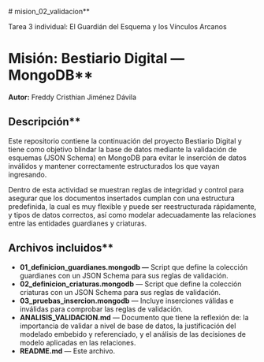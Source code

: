 #﻿  mision_02_validacion**

Tarea 3 individual: El Guardián del Esquema y los Vínculos Arcanos

#  Misión: Bestiario Digital — MongoDB**

**Autor:** Freddy Cristhian Jiménez Dávila

##  Descripción**

Este repositorio contiene la continuación del proyecto Bestiario Digital y tiene como objetivo blindar la base de datos mediante la validación de esquemas (JSON Schema) en MongoDB para evitar le inserción de datos inválidos y mantener correctamente estructurados los que vayan ingresando.

Dentro de esta actividad se muestran reglas de integridad y control para asegurar que los documentos insertados cumplan con una estructura predefinida, la cual es muy flexible y puede ser reestructurada rápidamente, y tipos de datos correctos, así como modelar adecuadamente las relaciones entre las entidades guardianes y criaturas.

##  Archivos incluidos**

- **01\_definicion\_guardianes.mongodb —** Script que define la colección guardianes con un JSON Schema para sus reglas de validación.
- **02\_definicion\_criaturas.mongodb** — Script que define la colección criaturas con un JSON Schema para sus reglas de validación.
- **03\_pruebas\_insercion.mongodb** — Incluye inserciones válidas e inválidas para comprobar las reglas de validación.
- **ANALISIS\_VALIDACION.md** — Documento que tiene la reflexión de: la importancia de validar a nivel de base de datos, la justificación del modelado embebido y referenciado, y el análisis de las decisiones de modelo aplicadas en las relaciones.
- **README.md** — Este archivo.

